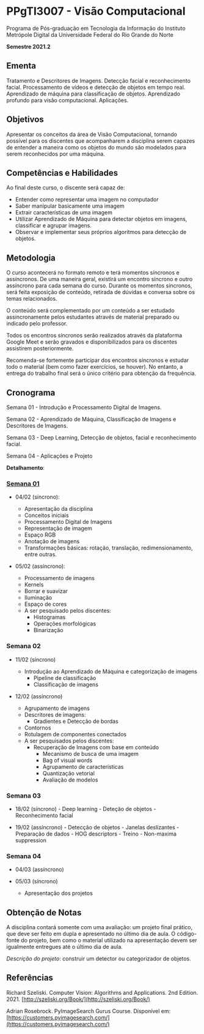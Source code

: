 # PPgTI3007 - Visão Computacional
Programa de Pós-graduação em Tecnologia da Informação do Instituto Metrópole Digital da Universidade Federal do Rio Grande do Norte

**Semestre 2021.2**

## Ementa

Tratamento e Descritores de Imagens. Detecção facial e reconhecimento facial. Processamento de vídeos e detecção de objetos em tempo real. Aprendizado de máquina para classificação de objetos. Aprendizado profundo para visão computacional. Aplicações.

## Objetivos

Apresentar os conceitos da área de Visão Computacional, tornando possível para os discentes que acompanharem a disciplina serem capazes de entender a maneira como os objetos do mundo são modelados para serem reconhecidos por uma máquina. 

## Competências e Habilidades

Ao final deste curso, o discente será capaz de:

-   Entender como representar uma imagem no computador
-   Saber manipular basicamente uma imagem
-   Extrair características de uma imagem
-   Utilizar Aprendizado de Máquina para detectar objetos em imagens, classificar e agrupar imagens.
-   Observar e implementar seus próprios algoritmos para detecção de objetos.

## Metodologia
O curso acontecerá no formato remoto e terá momentos síncronos e assíncronos. De uma maneira geral, existirá um encontro síncrono e outro assíncrono para cada semana do curso. Durante os momentos síncronos, será feita exposição de conteúdo, retirada de dúvidas e conversa sobre os temas relacionados.

O conteúdo será complementado por um conteúdo a ser estudado assincronamente pelos estudantes através de material preparado ou indicado pelo professor.

Todos os encontros síncronos serão realizados através da plataforma Google Meet e serão gravados e disponibilizados para os discentes assistirem posteriormente.

Recomenda-se fortemente participar dos encontros síncronos e estudar todo o material (bem como fazer exercícios, se houver). No entanto, a entrega do trabalho final será o único critério para obtenção da frequência.

## Cronograma

Semana 01 - Introdução e Processamento Digital de Imagens.

Semana 02 - Aprendizado de Máquina, Classificação de Imagens e Descritores de Imagens.

Semana 03 - Deep Learning, Detecção de objetos, facial e reconhecimento facial.

Semana 04 - Aplicações e Projeto

**Detalhamento**:

### [Semana 01](https://github.com/danielsabino/ppgti3007_cv_2021_2/tree/main/semana01)

* 04/02 (síncrono):
	- Apresentação da disciplina
	- Conceitos iniciais
	- Processamento Digital de Imagens
	- Representação de imagem
	- Espaço RGB
	- Anotação de imagens
	- Transformações básicas: rotação, translação, redimensionamento, entre outras.

* 05/02 (assíncrono):
	- Processamento de imagens
	- Kernels
	- Borrar e suavizar
	- Iluminação
	- Espaço de cores
	- A ser pesquisado pelos discentes:
		- Histogramas
		- Operações morfológicas
		- Binarização    

### Semana 02

- 11/02 (síncrono)
	- Introdução ao Aprendizado de Máquina e categorização de imagens
		- Pipeline de classificação
		- Classificação de imagens

- 12/02 (assíncrono)
	- Agrupamento de imagens
	- Descritores de imagens:
		- Gradientes e Detecção de bordas
	- Contornos
	- Rotulagem de componentes conectados
	- A ser pesquisados pelos discentes:
		- Recuperação de Imagens com base em conteúdo
			- Mecanismo de busca de uma imagem
			- Bag of visual words
			- Agrupamento de características
			- Quantização vetorial
			- Avaliação de modelos

### Semana 03

- 18/02 (síncrono)
        - Deep learning
        - Deteção de objetos
        - Reconhecimento facial

- 19/02 (assíncrono)
        - Detecção de objetos
                - Janelas deslizantes
                - Preparação de dados
                - HOG descriptors
                - Treino
                - Non-maxima suppression

### Semana 04

* 04/03 (assíncrono)
	
* 05/03 (síncrono)
	* Apresentação dos projetos

## Obtenção de Notas

A disciplina contará somente com uma avaliação: um projeto final prático, que deve ser feito em dupla e apresentado no último dia de aula. O código-fonte do projeto, bem como o material utilizado na apresentação devem ser igualmente entregues até o último dia de aula.

*Descrição do projeto*: construir um detector ou categorizador de objetos.

## Referências
Richard Szeliski. Computer Vision: Algorithms and Applications. 2nd Edition. 2021. [http://szeliski.org/Book/](http://szeliski.org/Book/) 

Adrian Rosebrock. PyImageSearch Gurus Course. Disponível em: [https://customers.pyimagesearch.com/](https://customers.pyimagesearch.com/)
